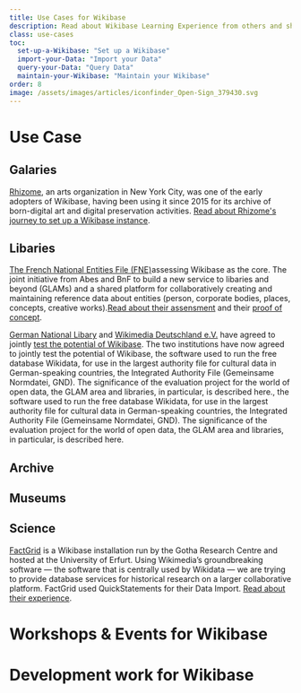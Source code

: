 ```yaml
---
title: Use Cases for Wikibase
description: Read about Wikibase Learning Experience from others and share your story.
class: use-cases
toc:  
  set-up-a-Wikibase: "Set up a Wikibase"
  import-your-Data: "Import your Data"
  query-your-Data: "Query Data"
  maintain-your-Wikibase: "Maintain your Wikibase"
order: 8
image: /assets/images/articles/iconfinder_Open-Sign_379430.svg
---
```


# Use Case

## Galaries

[Rhizome](https://rhizome.org/), an arts organization in New York City, was one of the early adopters of Wikibase, having been using it since 2015 for its archive of born-digital art and digital preservation activities. [Read about Rhizome's journey to set up a Wikibase instance](https://wikimediafoundation.org/2018/09/06/rhizome-wikibase/).

## Libaries

[The French National Entities File (FNE)](https://www.transition-bibliographique.fr/2019-04-02-appel-offre-preuve-concept-wikibase-pour-fne/)assessing Wikibase as the core. The joint initiative from Abes and BnF to build a new service to libaries and beyond (GLAMs) and a shared platform for collaboratively creating and maintaining reference data about entities (person, corporate bodies, places, concepts, creative works).[Read about their assensment](https://upload.wikimedia.org/wikipedia/commons/1/16/Wikibase_for_FNE.pdf) and their [proof of concept](https://www.transition-bibliographique.fr/fne/fichier-national-entites/).

[German National Libary](https://www.dnb.de/DE/Home/home_node.html) and [Wikimedia Deutschland e.V.](https://www.wikimedia.de/) have agreed to jointly [test the potential of Wikibase](https://wiki.dnb.de/pages/viewpage.action?pageId=147754828). The two institutions have now agreed to jointly test the potential of Wikibase, the software used to run the free database Wikidata, for use in the largest authority file for cultural data in German-speaking countries, the Integrated Authority File (Gemeinsame Normdatei, GND). The significance of the evaluation project for the world of open data, the GLAM area and libraries, in particular, is described here., the software used to run the free database Wikidata, for use in the largest authority file for cultural data in German-speaking countries, the Integrated Authority File (Gemeinsame Normdatei, GND). The significance of the evaluation project for the world of open data, the GLAM area and libraries, in particular, is described here.



## Archive

## Museums

## Science 

[FactGrid](https://blog.factgrid.de/) is a Wikibase installation run by the Gotha Research Centre and hosted at the University of Erfurt. Using Wikimedia’s groundbreaking software — the software that is centrally used by Wikidata — we are trying to provide database services for historical research on a larger collaborative platform. FactGrid used QuickStatements for their Data Import. [Read about their experience](https://blog.factgrid.de/archives/811).


# Workshops & Events for Wikibase 

# Development work for Wikibase

